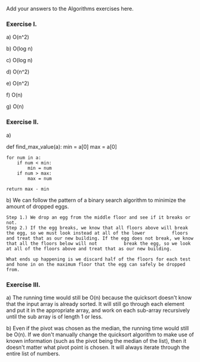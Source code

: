 Add your answers to the Algorithms exercises here.

### Exercise I.

a) O(n^2)

b) O(log n)

c) O(log n)

d) O(n^2)

e) O(n^2)

f) O(n)

g) O(n)


### Exercise II.

a) 

def find_max_value(a):
    min = a[0]
    max = a[0]

    for num in a:
        if num < min:
            min = num
        if num > max:
            max = num

    return max - min


b) We can follow the pattern of a binary search algorithm to minimize the amount of dropped eggs. 

    Step 1.) We drop an egg from the middle floor and see if it breaks or not. 
    Step 2.) If the egg breaks, we know that all floors above will break the egg, so we must look instead at all of the lower          floors and treat that as our new building. If the egg does not break, we know that all the floors below will not          break the egg, so we look at all of the floors above and treat that as our new building.

    What ends up happening is we discard half of the floors for each test and hone in on the maximum floor that the egg can safely be dropped from.


### Exercise III.

a) The running time would still be O(n) because the quicksort doesn't know that the input array is already sorted. It will still go through each element and put it in the appropriate array, and work on each sub-array recursively until the sub array is of length 1 or less.

b) Even if the pivot was chosen as the median, the running time would still be O(n). If we don't manually change the quicksort algorithm to make use of known information (such as the pivot being the median of the list), then it doesn't matter what pivot point is chosen. It will always iterate through the entire list of numbers.


